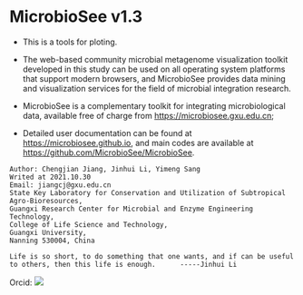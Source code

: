 # MicrobioSee v1.3
- This is a tools for ploting.



- The web-based community microbial metagenome visualization toolkit developed in this study can be used on all operating system platforms that support modern browsers, and MicrobioSee provides data mining and visualization services for the field of microbial integration research.

- MicrobioSee is a complementary toolkit for integrating microbiological data, available free of charge from https://microbiosee.gxu.edu.cn; 
- Detailed user documentation can be found at https://microbiosee.github.io, and main codes are available at https://github.com/MicrobioSee/MicrobioSee.


```
Author: Chengjian Jiang, Jinhui Li, Yimeng Sang
Writed at 2021.10.30
Email: jiangcj@gxu.edu.cn
State Key Laboratory for Conservation and Utilization of Subtropical Agro-Bioresources, 
Guangxi Research Center for Microbial and Enzyme Engineering Technology, 
College of Life Science and Technology, 
Guangxi University, 
Nanning 530004, China

Life is so short, to do something that one wants, and if can be useful to others, then this life is enough.      -----Jinhui Li 
```
Orcid: ![](https://orcid.org/0000-0001-5842-3178)
